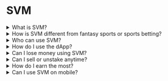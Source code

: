 # SVM

<details>

<summary>What is SVM?</summary>

SVM (Sport Value Market) is a decentralized protocol that transforms real-world athletes into on-chain, performance-based tokens. Fans can buy, stake, and earn from these tokens — turning sports knowledge into upside and fandom into ownership.

</details>

<details>

<summary>How is SVM different from fantasy sports or sports betting?</summary>

Fantasy = imaginary teams.\
Betting = zero-sum risk.\
**SVM = a tokenized, no-loss staking model.**\
You’re earning from athlete performance and growing the value of real, tradable tokens. No losing tickets, no bookies.

</details>

<details>

<summary>Who can use SVM?</summary>

Anyone with a crypto wallet. No KYC, no gatekeeping. SVM is global and borderless.

</details>

<details>

<summary>How do I use the dApp?</summary>

* **Create an account** using your wallet (or email, during the early MVP).
* **Browse Player Tokens (SPTs)** and select athletes you believe in.
* **Buy SPTs** during their launch window (bonding curve) or trade them on supported DEXs.
* **Stake SPTs** to earn weekly rewards based on performance.
* **Earn Sporties** by completing tasks, staking, or referring friends.
* **Redeem Sporties** for airdrop allocations in upcoming Player Token campaigns.

</details>

<details>

<summary>Can I lose money using SVM?</summary>

You never lose staked tokens — that’s the core of our **no-loss staking**. Token prices can fluctuate based on market activity, but staking is risk-free in terms of principal.

</details>

<details>

<summary>Can I sell or unstake anytime?</summary>

* You can **unstake** SPTs anytime — rewards are based on full weeks staked.
* You can **sell SPTs** anytime, but selling early (especially during bonding) may reduce your Sporties or earnings.

</details>

<details>

<summary>How do I earn the most?</summary>

* Be early to buy SPTs during bonding curves.
* Stake long-term to compound performance rewards.
* Engage socially to farm Sporties.
* Refer your network and build ambassador status.
* Strategically allocate Sporties for top airdrops.

</details>

<details>

<summary>Can I use SVM on mobile?</summary>

Yes. The app is mobile-friendly and wallet-compatible. Full mobile experience is a key priority.

</details>
